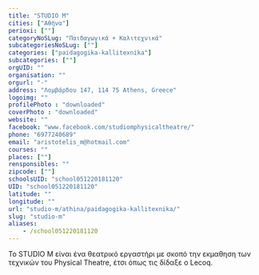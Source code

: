 ```yaml
---
title: "STUDIO M"
cities: ["Αθήνα"]
perioxi: [""]
categoryNoSLug: "Παιδαγωγικά + Καλιτεχνικά"
subcategoriesNoSLug: [""]
categories: ["paidagogika-kallitexnika"]
subcategories: [""]
orgUID: ""
organisation: ""
orgurl: "-"
address: "Λομβάρδου 147, 114 75 Athens, Greece"
logoimg: ""
profilePhoto : "downloaded"
coverPhoto : "downloaded"
website: ""
facebook: "www.facebook.com/studiomphysicaltheatre/"
phone: "6977240689"
email: "aristotelis_m@hotmail.com"
courses: ""
places: [""]
rensponsibles: ""
zipcode: [""]
schoolsUID: "school051220181120"
UID: "school051220181120"
latitude: ""
longitude: ""
url: "studio-m/athina/paidagogika-kallitexnika/"
slug: "studio-m"
aliases:
    - /school051220181120
---
```





Το STUDIO M είναι ένα θεατρικό εργαστήρι με σκοπό την εκμαθηση των τεχνικών του Physical Theatre, έτσι όπως τις δίδαξε ο Lecoq.